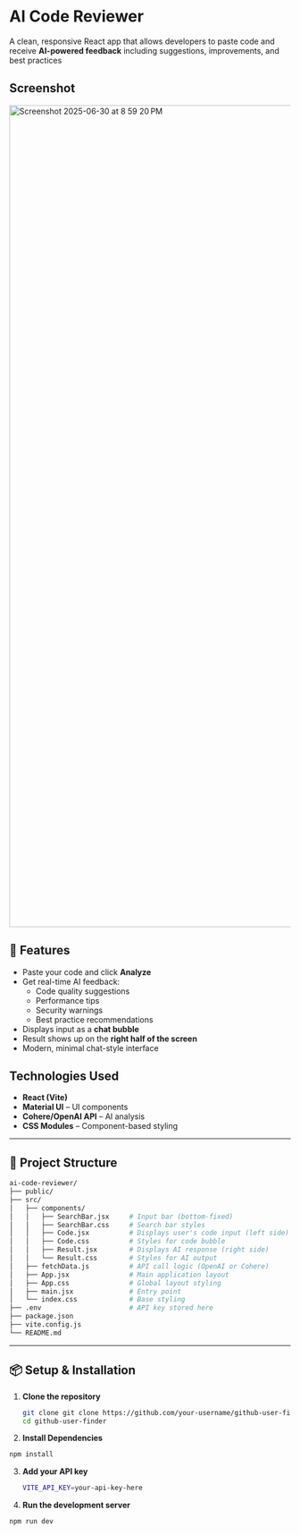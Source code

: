 # AI Code Reviewer

A clean, responsive React app that allows developers to paste code and receive **AI-powered feedback** including suggestions, improvements, and best practices

## Screenshot
<img width="1470" alt="Screenshot 2025-06-30 at 8 59 20 PM" src="https://github.com/user-attachments/assets/6dbaa37e-faa7-47e3-85e5-76ce8e25588c" />

## 🚀 Features

- Paste your code and click **Analyze**
- Get real-time AI feedback:
  -  Code quality suggestions
  -  Performance tips
  -  Security warnings
  -  Best practice recommendations
- Displays input as a **chat bubble**
- Result shows up on the **right half of the screen**
- Modern, minimal chat-style interface

## Technologies Used

- **React (Vite)**
- **Material UI** – UI components
- **Cohere/OpenAI API** – AI analysis
- **CSS Modules** – Component-based styling
---
## 📁 Project Structure
```bash
ai-code-reviewer/
├── public/
├── src/
│   ├── components/
│   │   ├── SearchBar.jsx     # Input bar (bottom-fixed)
│   │   ├── SearchBar.css     # Search bar styles
│   │   ├── Code.jsx          # Displays user's code input (left side)
│   │   ├── Code.css          # Styles for code bubble
│   │   ├── Result.jsx        # Displays AI response (right side)
│   │   └── Result.css        # Styles for AI output
│   ├── fetchData.js          # API call logic (OpenAI or Cohere)
│   ├── App.jsx               # Main application layout
│   ├── App.css               # Global layout styling
│   ├── main.jsx              # Entry point
│   └── index.css             # Base styling
├── .env                      # API key stored here
├── package.json
├── vite.config.js
└── README.md
```
---

## 📦 Setup & Installation

1. **Clone the repository**
   ```bash
   git clone git clone https://github.com/your-username/github-user-finder.git
   cd github-user-finder

2. **Install Dependencies**
```bash
npm install
```
3. **Add your API key**
   ```bash
   VITE_API_KEY=your-api-key-here
   ```

5. **Run the development server**
```bash
npm run dev
```
